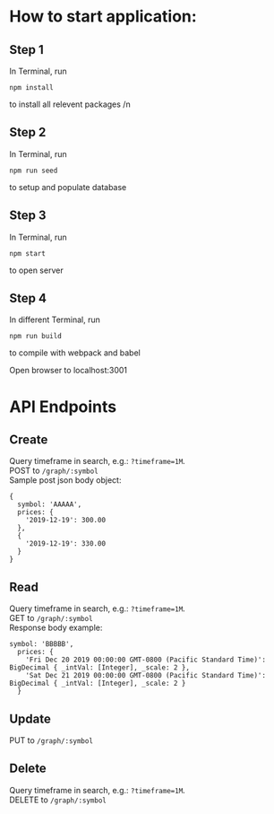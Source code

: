 # How to start application:

## Step 1

In Terminal, run 
```
npm install
``` 
to install all relevent packages /n

## Step 2

In Terminal, run 
```
npm run seed
```
to setup and populate database

## Step 3

In Terminal, run
```
npm start
```
to open server

## Step 4

In different Terminal, run 
```
npm run build
```
to compile with webpack and babel

Open browser to localhost:3001

# API Endpoints

## Create
Query timeframe in search, e.g.: `?timeframe=1M`.<br />POST to `/graph/:symbol`
<br />Sample post json body object:
```
{
  symbol: 'AAAAA',
  prices: {
    '2019-12-19': 300.00
  }, 
  {
    '2019-12-19': 330.00
  }
}
```
## Read
Query timeframe in search, e.g.: `?timeframe=1M`.<br />GET to `/graph/:symbol`<br />Response body example:
```
symbol: 'BBBBB',
  prices: {
    'Fri Dec 20 2019 00:00:00 GMT-0800 (Pacific Standard Time)': BigDecimal { _intVal: [Integer], _scale: 2 },
    'Sat Dec 21 2019 00:00:00 GMT-0800 (Pacific Standard Time)': BigDecimal { _intVal: [Integer], _scale: 2 }
  }
```
## Update
PUT to `/graph/:symbol`
## Delete
Query timeframe in search, e.g.: `?timeframe=1M`.<br />DELETE to `/graph/:symbol`